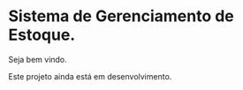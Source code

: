 # Sistema de Gerenciamento de Estoque.

Seja bem vindo.

Este projeto ainda está em desenvolvimento.